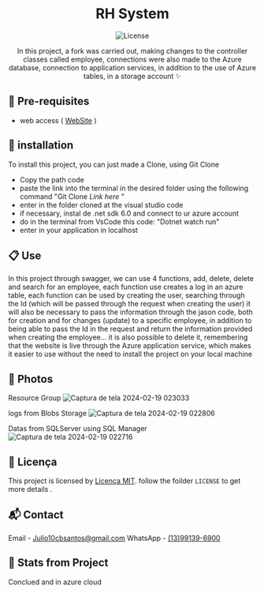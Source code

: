 <h1 align="center">RH System</h1>

<p align="center">
  <img src="https://img.shields.io/badge/License-MIT-blue.svg" alt="License">
</p>

<p align="center">
  In this project, a fork was carried out, making changes to the controller classes called employee, connections were also made to the Azure database, connection to application services, in addition to the use of Azure tables, in a storage account ✨
</p>

## 🚀 Pre-requisites

- web access ( <a href="https://juliodesafio.azurewebsites.net/swagger/index.html">WebSite<a/> ) 

## 🔧 installation

To install this project, you can just made a Clone, using Git Clone
- Copy the path code
- paste the link into the terminal in the desired folder using the following command "Git Clone *Link here* "
- enter in the folder cloned at the visual studio code
- if necessary, instal de .net sdk 6.0 and connect to ur azure account
- do in the terminal from VsCode this code: "Dotnet watch run"
- enter in your application in localhost

## 📋 Use

In this project through swagger, we can use 4 functions, add, delete, delete and search for an employee, each function use creates a log in an azure table, each function can be used by creating the user, searching through the Id (which will be passed through the request when creating the user) it will also be necessary to pass the information through the jason code, both for creation and for changes (update) to a specific employee, in addition to being able to pass the Id in the request and return the information provided when creating the employee... it is also possible to delete it, remembering that the website is live through the Azure application service, which makes it easier to use without the need to install the project on your local machine

## 🤝 Photos
Resource Group
![Captura de tela 2024-02-19 023033](https://github.com/JulioCesaarr/AzEmployee/assets/99853532/501b73aa-02b1-4cd2-9b84-cc7211f71741)

logs from Blobs Storage 
![Captura de tela 2024-02-19 022806](https://github.com/JulioCesaarr/AzEmployee/assets/99853532/95811b56-be44-4aab-82f5-3768df469b2d)

Datas from SQLServer using SQL Manager 
![Captura de tela 2024-02-19 022716](https://github.com/JulioCesaarr/AzEmployee/assets/99853532/d4f33931-e2b3-4f43-bbca-de000dd214d5)


## 📝 Licença

This project is licensed by [Licença MIT](https://opensource.org/licenses/MIT). follow the foilder `LICENSE` to get more details .

## 📬 Contact

Email - Julio10cbsantos@gmail.com
WhatsApp - <a href="https://api.whatsapp.com/send?phone=5513991396900&text=Hello!%20I%20come%20from%20Github%20and%20liked%20to%20now%20more%20about%20u%20project%20">(13)99139-6900<a/>

## 🚧 Stats from Project

Conclued and in azure cloud 



